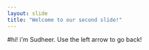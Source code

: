 ```yaml
---
layout: slide
title: "Welcome to our second slide!"
---
```

#hi! i'm Sudheer.
Use the left arrow to go back!
